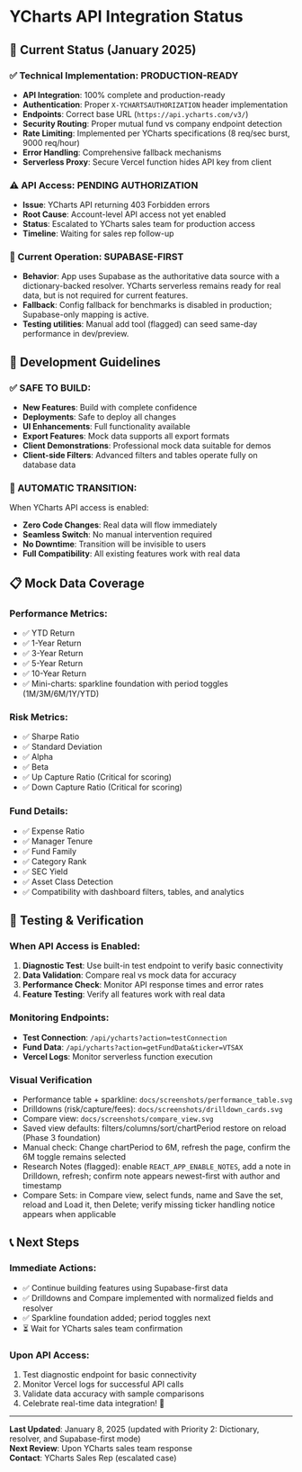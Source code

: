 # YCharts API Integration Status

## 🚨 Current Status (January 2025)

### ✅ Technical Implementation: PRODUCTION-READY
- **API Integration**: 100% complete and production-ready
- **Authentication**: Proper `X-YCHARTSAUTHORIZATION` header implementation
- **Endpoints**: Correct base URL (`https://api.ycharts.com/v3/`)
- **Security Routing**: Proper mutual fund vs company endpoint detection
- **Rate Limiting**: Implemented per YCharts specifications (8 req/sec burst, 9000 req/hour)
- **Error Handling**: Comprehensive fallback mechanisms
- **Serverless Proxy**: Secure Vercel function hides API key from client

### ⚠️ API Access: PENDING AUTHORIZATION
- **Issue**: YCharts API returning 403 Forbidden errors
- **Root Cause**: Account-level API access not yet enabled
- **Status**: Escalated to YCharts sales team for production access
- **Timeline**: Waiting for sales rep follow-up

### 🔄 Current Operation: SUPABASE-FIRST
- **Behavior**: App uses Supabase as the authoritative data source with a dictionary-backed resolver. YCharts serverless remains ready for real data, but is not required for current features.
- **Fallback**: Config fallback for benchmarks is disabled in production; Supabase-only mapping is active.
- **Testing utilities**: Manual add tool (flagged) can seed same-day performance in dev/preview.

## 🚀 Development Guidelines

### ✅ SAFE TO BUILD:
- **New Features**: Build with complete confidence
- **Deployments**: Safe to deploy all changes
- **UI Enhancements**: Full functionality available
- **Export Features**: Mock data supports all export formats
- **Client Demonstrations**: Professional mock data suitable for demos
 - **Client-side Filters**: Advanced filters and tables operate fully on database data

### 🔄 AUTOMATIC TRANSITION:
When YCharts API access is enabled:
- **Zero Code Changes**: Real data will flow immediately
- **Seamless Switch**: No manual intervention required
- **No Downtime**: Transition will be invisible to users
- **Full Compatibility**: All existing features work with real data

## 📋 Mock Data Coverage

### Performance Metrics:
- ✅ YTD Return
- ✅ 1-Year Return  
- ✅ 3-Year Return
- ✅ 5-Year Return
- ✅ 10-Year Return
 - ✅ Mini-charts: sparkline foundation with period toggles (1M/3M/6M/1Y/YTD)

### Risk Metrics:
- ✅ Sharpe Ratio
- ✅ Standard Deviation
- ✅ Alpha
- ✅ Beta
- ✅ Up Capture Ratio (Critical for scoring)
- ✅ Down Capture Ratio (Critical for scoring)

### Fund Details:
- ✅ Expense Ratio
- ✅ Manager Tenure
- ✅ Fund Family
- ✅ Category Rank
- ✅ SEC Yield
- ✅ Asset Class Detection
 - ✅ Compatibility with dashboard filters, tables, and analytics

## 🔧 Testing & Verification

### When API Access is Enabled:
1. **Diagnostic Test**: Use built-in test endpoint to verify basic connectivity
2. **Data Validation**: Compare real vs mock data for accuracy
3. **Performance Check**: Monitor API response times and error rates
4. **Feature Testing**: Verify all features work with real data

### Monitoring Endpoints:
- **Test Connection**: `/api/ycharts?action=testConnection`
- **Fund Data**: `/api/ycharts?action=getFundData&ticker=VTSAX`
- **Vercel Logs**: Monitor serverless function execution

### Visual Verification
- Performance table + sparkline: `docs/screenshots/performance_table.svg`
- Drilldowns (risk/capture/fees): `docs/screenshots/drilldown_cards.svg`
- Compare view: `docs/screenshots/compare_view.svg`
 - Saved view defaults: filters/columns/sort/chartPeriod restore on reload (Phase 3 foundation)
 - Manual check: Change chartPeriod to 6M, refresh the page, confirm the 6M toggle remains selected
 - Research Notes (flagged): enable `REACT_APP_ENABLE_NOTES`, add a note in Drilldown, refresh; confirm note appears newest-first with author and timestamp
 - Compare Sets: in Compare view, select funds, name and Save the set, reload and Load it, then Delete; verify missing ticker handling notice appears when applicable

## 📞 Next Steps

### Immediate Actions:
- ✅ Continue building features using Supabase-first data
- ✅ Drilldowns and Compare implemented with normalized fields and resolver
- ✅ Sparkline foundation added; period toggles next
- ⏳ Wait for YCharts sales team confirmation

### Upon API Access:
1. Test diagnostic endpoint for basic connectivity
2. Monitor Vercel logs for successful API calls
3. Validate data accuracy with sample comparisons
4. Celebrate real-time data integration! 🎉

---

**Last Updated**: January 8, 2025 (updated with Priority 2: Dictionary, resolver, and Supabase-first mode)  
**Next Review**: Upon YCharts sales team response  
**Contact**: YCharts Sales Rep (escalated case)